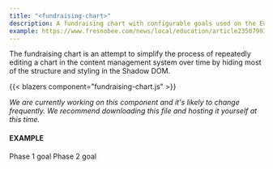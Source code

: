 ```yaml
---
title: "<fundraising-chart>"
description: A fundraising chart with configurable goals used on the Education Lab pages.
example: https://www.fresnobee.com/news/local/education/article235079937.html
---
```


<script src="/components/fundraising-chart.js"></script>

The fundraising chart is an attempt to simplify the process of repeatedly editing a chart in the content management system over time by hiding most of the structure and styling in the Shadow DOM. 

{{< blazers component="fundraising-chart.js" >}}

*We are currently working on this component and it's likely to change frequently. We recommend downloading this file and hosting it yourself at this time.*

#### EXAMPLE
<div>
<fundraising-chart collected="246000" goal="600000">
  <chart-phase value="300000">Phase 1 goal</chart-phase>
  <chart-phase value="600000">Phase 2 goal</chart-phase>
</fundraising-chart>
</div>

